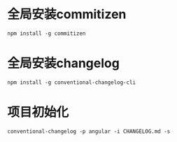 

# 全局安装commitizen

```
npm install -g commitizen
```

# 全局安装changelog

```
npm install -g conventional-changelog-cli
```

# 项目初始化

```
conventional-changelog -p angular -i CHANGELOG.md -s
```

